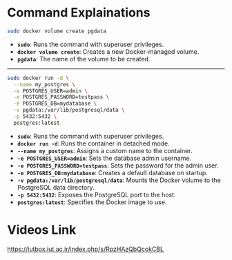 # Command Explainations

```bash
sudo docker volume create pgdata
```

* **`sudo`**: Runs the command with superuser privileges.
* **`docker volume create`**: Creates a new Docker-managed volume.
* **`pgdata`**: The name of the volume to be created.

---

```bash
sudo docker run -d \
  --name my_postgres \
  -e POSTGRES_USER=admin \
  -e POSTGRES_PASSWORD=testpass \
  -e POSTGRES_DB=mydatabase \
  -v pgdata:/var/lib/postgresql/data \
  -p 5432:5432 \
  postgres:latest
```

* **`sudo`**: Runs the command with superuser privileges.
* **`docker run -d`**: Runs the container in detached mode.
* **`--name my_postgres`**: Assigns a custom name to the container.
* **`-e POSTGRES_USER=admin`**: Sets the database admin username.
* **`-e POSTGRES_PASSWORD=testpass`**: Sets the password for the admin user.
* **`-e POSTGRES_DB=mydatabase`**: Creates a default database on startup.
* **`-v pgdata:/var/lib/postgresql/data`**: Mounts the Docker volume to the PostgreSQL data directory.
* **`-p 5432:5432`**: Exposes the PostgreSQL port to the host.
* **`postgres:latest`**: Specifies the Docker image to use.

# Videos Link
https://iutbox.iut.ac.ir/index.php/s/RpzHAzQbQcokCBL
